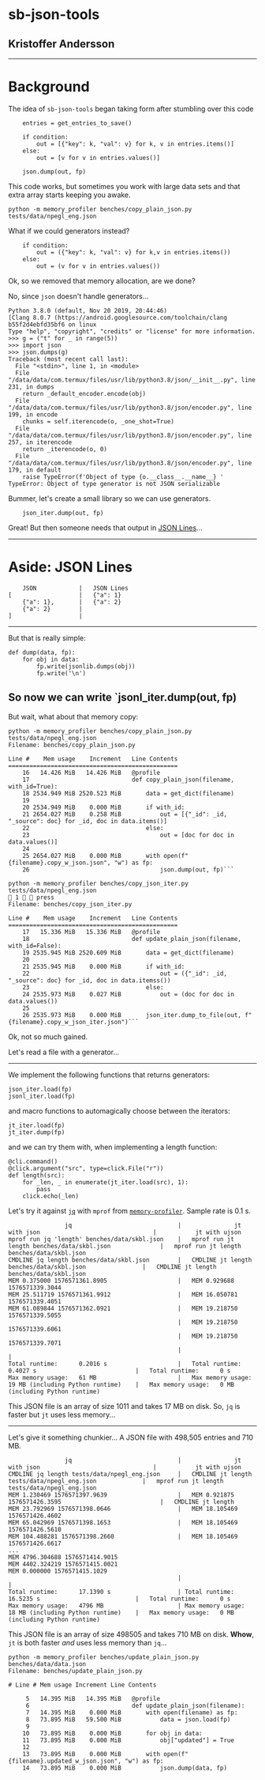 # sb-json-tools

## Kristoffer Andersson

---

# Background

The idea of `sb-json-tools` began taking form after stumbling over this code

```
    entries = get_entries_to_save()

    if condition:
        out = [{"key": k, "val": v} for k, v in entries.items()]
    else:
        out = [v for v in entries.values()]

    json.dump(out, fp)
```

This code works, but sometimes you work with large data sets and that extra array starts keeping you awake.

```
python -m memory_profiler benches/copy_plain_json.py tests/data/npegl_eng.json
```

What if we could generators instead?

```
    if condition:
        out = ({"key": k, "val": v} for k,v in entries.items())
    else:
        out = (v for v in entries.values())
```

Ok, so we removed that memory allocation, are we done?

No, since `json` doesn't handle generators...

```
Python 3.8.0 (default, Nov 20 2019, 20:44:46)
[Clang 8.0.7 (https://android.googlesource.com/toolchain/clang b55f2d4ebfd35bf6 on linux
Type "help", "copyright", "credits" or "license" for more information.
>>> g = ("t" for _ in range(5))
>>> import json
>>> json.dumps(g)
Traceback (most recent call last):
  File "<stdin>", line 1, in <module>
  File "/data/data/com.termux/files/usr/lib/python3.8/json/__init__.py", line 231, in dumps
    return _default_encoder.encode(obj)
  File "/data/data/com.termux/files/usr/lib/python3.8/json/encoder.py", line 199, in encode
    chunks = self.iterencode(o, _one_shot=True)
  File "/data/data/com.termux/files/usr/lib/python3.8/json/encoder.py", line 257, in iterencode
    return _iterencode(o, 0)
  File "/data/data/com.termux/files/usr/lib/python3.8/json/encoder.py", line 179, in default
    raise TypeError(f'Object of type {o.__class__.__name__} '
TypeError: Object of type generator is not JSON serializable

```

Bummer, let's create a small library so we can use generators.

```
    json_iter.dump(out, fp)
```

Great! But then someone needs that output in [JSON Lines](http://jsonlines.org/)...

---

# Aside: JSON Lines

```
    JSON            |   JSON Lines
[                   |   {"a": 1}
    {"a": 1},       |   {"a": 2}
    {"a": 2}        |
]                   |
```

---

But that is really simple:

```
def dump(data, fp):
    for obj in data:
        fp.write(jsonlib.dumps(obj))
        fp.write('\n')
```

## So now we can write `jsonl_iter.dump(out, fp)

But wait, what about that memory copy:

````
python -m memory_profiler benches/copy_plain_json.py tests/data/npegl_eng.json
Filename: benches/copy_plain_json.py

Line #    Mem usage    Increment   Line Contents
================================================
    16   14.426 MiB   14.426 MiB   @profile
    17                             def copy_plain_json(filename, with_id=True):
    18 2534.949 MiB 2520.523 MiB       data = get_dict(filename)
    19
    20 2534.949 MiB    0.000 MiB       if with_id:
    21 2654.027 MiB    0.258 MiB           out = [{"_id": _id, "_source": doc} for _id, doc in data.items()]
    22                                 else:
    23                                     out = [doc for doc in data.values()]
    24
    25 2654.027 MiB    0.000 MiB       with open(f"{filename}.copy_w_json.json", "w") as fp:
    26                                     json.dump(out, fp)```
````

````
python -m memory_profiler benches/copy_json_iter.py tests/data/npegl_eng.json                                                   1   press
Filename: benches/copy_json_iter.py

Line #    Mem usage    Increment   Line Contents
================================================
    17   15.336 MiB   15.336 MiB   @profile
    18                             def update_plain_json(filename, with_id=False):
    19 2535.945 MiB 2520.609 MiB       data = get_dict(filename)
    20
    21 2535.945 MiB    0.000 MiB       if with_id:
    22                                     out = ({"_id": _id, "_source": doc} for _id, doc in data.itemss())
    23                                 else:
    24 2535.973 MiB    0.027 MiB           out = (doc for doc in data.values())
    25
    26 2535.973 MiB    0.000 MiB       json_iter.dump_to_file(out, f"{filename}.copy_w_json_iter.json")```

````

Ok, not so much gained.

Let's read a file with a generator...

---

We implement the following functions that returns generators:

```
json_iter.load(fp)
jsonl_iter.load(fp)
```

and macro functions to automagically choose between the iterators:

```
jt_iter.load(fp)
jt_iter.dump(fp)
```

and we can try them with, when implementing a length function:

```
@cli.command()
@click.argument("src", type=click.File("r"))
def length(src):
    for _len, _ in enumerate(jt_iter.load(src), 1):
        pass
    click.echo(_len)
```

Let's try it against [`jq`](https://stedolan.github.io/jq/) with `mprof` from [`memory-profiler`](https://pypi.org/project/memory-profiler/). Sample rate is 0.1 s.

```
                jq                              |               jt with json                                |           jt with ujson
mprof run jq 'length' benches/data/skbl.json    |   mprof run jt length benches/data/skbl.json              |   mprof run jt length benches/data/skbl.json
CMDLINE jq length benches/data/skbl.json        |   CMDLINE jt length benches/data/skbl.json                |   CMDLINE jt length benches/data/skbl.json
MEM 0.375000 1576571361.8905                    |   MEM 0.929688 1576571339.3044
MEM 25.511719 1576571361.9912                   |   MEM 16.050781 1576571339.4051
MEM 61.089844 1576571362.0921                   |   MEM 19.218750 1576571339.5055
                                                |   MEM 19.218750 1576571339.6061
                                                |   MEM 19.218750 1576571339.7071
                                                |                                                           |
Total runtime:      0.2016 s                    |   Total runtime:      0.4027 s                            |   Total runtime:      0 s
Max memory usage:   61 MB                       |   Max memory usage:   19 MB (including Python runtime)    |   Max memory usage:   0 MB (including Python runtime)
```

This JSON file is an array of size 1011 and takes 17 MB on disk.
So, `jq` is faster but `jt` uses less memory...

---

Let's give it something chunkier... A JSON file with 498,505 entries and 710 MB.

```
                jq                              |               jt with json                                |           jt with ujson
CMDLINE jq length tests/data/npegl_eng.json     |   CMDLINE jt length tests/data/npegl_eng.json             |   mprof run jt length tests/data/npegl_eng.json
MEM 1.230469 1576571397.9639                    |   MEM 0.921875 1576571426.3595                            |   CMDLINE jt length
MEM 23.792969 1576571398.0646                   |   MEM 18.105469 1576571426.4602
MEM 65.042969 1576571398.1653                   |   MEM 18.105469 1576571426.5610
MEM 104.488281 1576571398.2660                  |   MEM 18.105469 1576571426.6617
...
MEM 4796.304688 1576571414.9015
MEM 4402.324219 1576571415.0021
MEM 0.000000 1576571415.1029
                                                |                                                           |
Total runtime:      17.1390 s                   | Total runtime:        16.5235 s                           |   Total runtime:      0 s
Max memory usage:   4796 MB                     | Max memory usage:     18 MB (including Python runtime)    |   Max memory usage:   0 MB (including Python runtime)
```

This JSON file is an array of size 498505 and takes 710 MB on disk.
**Whow**, `jt` is both faster _and_ uses less memory than `jq`...

```
python -m memory_profiler benches/update_plain_json.py benches/data/data.json
Filename: benches/update_plain_json.py

# Line # Mem usage Increment Line Contents

     5   14.395 MiB   14.395 MiB   @profile
     6                             def update_plain_json(filename):
     7   14.395 MiB    0.000 MiB       with open(filename) as fp:
     8   73.895 MiB   59.500 MiB           data = json.load(fp)
     9
    10   73.895 MiB    0.000 MiB       for obj in data:
    11   73.895 MiB    0.000 MiB           obj["updated"] = True
    12
    13   73.895 MiB    0.000 MiB       with open(f"{filename}.updated_w_json.json", "w") as fp:
    14   73.895 MiB    0.000 MiB           json.dump(data, fp)

```
